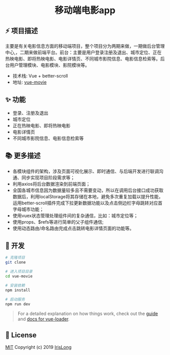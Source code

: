 <div align="center">
  <h1>移动端电影app</h1>
</div>

## ⚡ 项目描述

主要是有关电影信息方面的移动端项目，整个项目分为两期来做，一期做后台管理中心,，二期来做前端平台。前台：主要是用户登录注册及退出、城市定位、正在热映电影、即将热映电影、电影详情页、不同城市影院信息、电影信息检索等。后台用户管理模块、电影模块、影院模块等。
- 技术栈: Vue + better-scroll
- 地址: [vue-movie](https://github.com/5Iris5/vue-movie/tree/dev)

## ✨ 功能

- 登录、注册及退出
- 城市定位
- 正在热映电影、即将热映电影
- 电影详情页
- 不同城市影院信息、电影信息检索等

## 📚 更多描述

- 各模块组件的架构，涉及页面可视化展示、即时通信、与后端开发进行联调沟通、同步实现项目阶段需求等；
- 利用axios将后台数据渲染到前端页面；
- 全国各城市信息因为数据量较多且不需要变动，所以在调用后台接口成功获取数据后，利用localStorage将其存储在本地，避免多次重复加载以提升性能，运用better-scroll插件完成下拉更新数据功能以及点击侧边栏字母跳转对应首字母城市功能；
- 使用vuex状态管理处理组件间的复杂通信，比如：城市定位等；
- 使用props、$refs等进行简单的父子组件通信;
- 使用动态路由/命名路由完成点击跳转电影详情页面的功能等。

## 🚀 开发

```bash
# 克隆项目
git clone 

# 进入项目目录
cd vue-movie

# 安装依赖
npm install

# 启动服务
npm run dev
```

> For a detailed explanation on how things work, check out the [guide](http://vuejs-templates.github.io/webpack/) and [docs for vue-loader](http://vuejs.github.io/vue-loader).

## 📄 License

[MIT](./LICENSE)
Copyright (c) 2019 [IrisLong](https://github.com/5Iris5)
